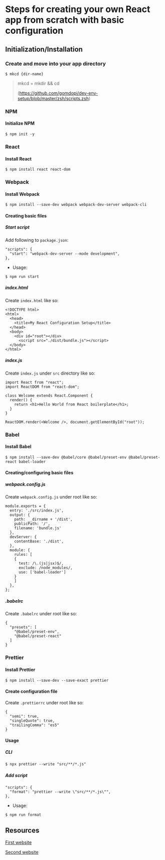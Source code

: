 # Steps for creating your own React app from scratch with basic configuration

## Initialization/Installation
### Create and move into your app directory
```
$ mkcd {dir-name} 
```
> mkcd = mkdir && cd
> 
>(https://github.com/gomdopi/dev-env-setup/blob/master/zsh/scripts.zsh)

### NPM
#### Initialize NPM
```
$ npm init -y
```

### React
#### Install React
```
$ npm install react react-dom
```

### Webpack
#### Install Webpack
```
$ npm install --save-dev webpack webpack-dev-server webpack-cli
```

#### Creating basic files
##### Start script
Add following to `package.json`:
```
"scripts": {
  "start": "webpack-dev-server --mode development",
},
```
- Usage:
```
$ npm run start
```

##### index.html
Create `index.html` like so:
```
<!DOCTYPE html>
<html>
  <head>
    <title>My React Configuration Setup</title>
  </head>
  <body>     
    <div id="root"></div>
      <script src="./dist/bundle.js"></script>
  </body>
</html>
```

##### index.js
Create `index.js` under `src` directory like so:
```
import React from "react";
import ReactDOM from "react-dom";

class Welcome extends React.Component {
  render() {
    return <h1>Hello World from React boilerplate</h1>;
  }
}

ReactDOM.render(<Welcome />, document.getElementById("root"));
```

### Babel
#### Install Babel
```
$ npm install --save-dev @babel/core @babel/preset-env @babel/preset-react babel-loader
```

#### Creating/configuring basic files
##### webpack.config.js
Create `webpack.config.js` under root like so:
```
module.exports = {
  entry: './src/index.js',
  output: {
    path: __dirname + '/dist',
    publicPath: '/',
    filename: 'bundle.js'
  },
  devServer: {
    contentBase: './dist',
  },
  module: {
    rules: [
    {
      test: /\.(js|jsx)$/,
      exclude: /node_modules/,
      use: ['babel-loader']
    }
    ]
  },
};
```

##### .babelrc
Create `.babelrc` under root like so:
```
{
  "presets": [
    "@babel/preset-env",
    "@babel/preset-react"
  ]
}
```

### Prettier
#### Install Prettier
```
$ npm install --save-dev --save-exact prettier
```

#### Create configuration file
Create `.prettierrc` under root like so:
```
{
  "semi": true,
  "singleQuote": true,
  "trailingComma": "es5"
}
```

#### Usage
##### CLI
```
$ npx prettier --write "src/**/*.js"
```

##### Add script
```
"scripts": {
  "format": "prettier --write \"src/**/*.js\"",
},
```
- Usage:
```
$ npm run format
```

## Resources
[First website](https://www.codementor.io/@rajjeet/step-by-step-create-a-react-project-from-scratch-11s9skvnxv)

[Second website](https://www.freecodecamp.org/news/how-to-set-up-deploy-your-react-app-from-scratch-using-webpack-and-babel-a669891033d4/)

